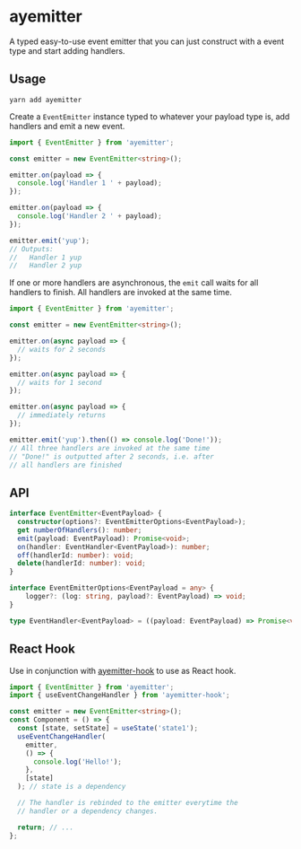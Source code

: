 # ayemitter

A typed easy-to-use event emitter that you can just construct with a event
type and start adding handlers.

## Usage

    yarn add ayemitter

Create a `EventEmitter` instance typed to whatever your
payload type is, add handlers and emit a new event.

```typescript
import { EventEmitter } from 'ayemitter';

const emitter = new EventEmitter<string>();

emitter.on(payload => {
  console.log('Handler 1 ' + payload);
});

emitter.on(payload => {
  console.log('Handler 2 ' + payload);
});

emitter.emit('yup');
// Outputs:
//   Handler 1 yup
//   Handler 2 yup
```

If one or more handlers are asynchronous, the `emit`
call waits for all handlers to finish. All handlers are
invoked at the same time.

```typescript
import { EventEmitter } from 'ayemitter';

const emitter = new EventEmitter<string>();

emitter.on(async payload => {
  // waits for 2 seconds
});

emitter.on(async payload => {
  // waits for 1 second
});

emitter.on(async payload => {
  // immediately returns
});

emitter.emit('yup').then(() => console.log('Done!'));
// All three handlers are invoked at the same time
// "Done!" is outputted after 2 seconds, i.e. after
// all handlers are finished
```

## API

```typescript
interface EventEmitter<EventPayload> {
  constructor(options?: EventEmitterOptions<EventPayload>);
  get numberOfHandlers(): number;
  emit(payload: EventPayload): Promise<void>;
  on(handler: EventHandler<EventPayload>): number;
  off(handlerId: number): void;
  delete(handlerId: number): void;
}

interface EventEmitterOptions<EventPayload = any> {
    logger?: (log: string, payload?: EventPayload) => void;
}

type EventHandler<EventPayload> = ((payload: EventPayload) => Promise<void> | void) | null | undefined;
```

## React Hook

Use in conjunction with [ayemitter-hook](https://github.com/lukasbach/ayemitter/tree/master/packages/hook) to use as React hook.

```typescript jsx
import { EventEmitter } from 'ayemitter';
import { useEventChangeHandler } from 'ayemitter-hook';

const emitter = new EventEmitter<string>();
const Component = () => {
  const [state, setState] = useState('state1');
  useEventChangeHandler(
    emitter,
    () => {
      console.log('Hello!');
    },
    [state]
  ); // state is a dependency

  // The handler is rebinded to the emitter everytime the
  // handler or a dependency changes.

  return; // ...
};
```
